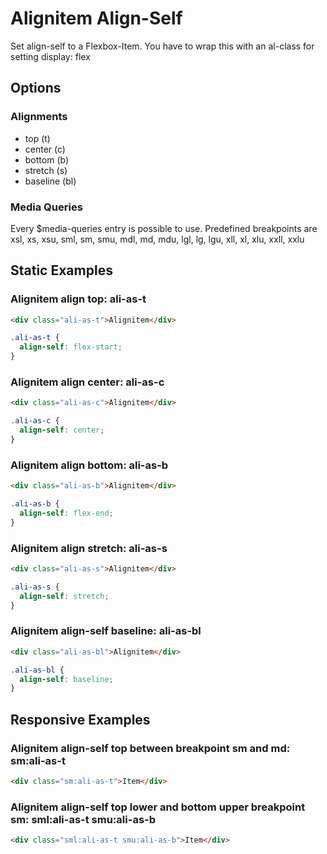 # Alignitem Align-Self

Set align-self to a Flexbox-Item. You have to wrap this with an al-class for setting display: flex

## Options

### Alignments

- top (t)
- center (c)
- bottom (b)
- stretch (s)
- baseline (bl)

### Media Queries

Every \$media-queries entry is possible to use. Predefined breakpoints are xsl, xs, xsu, sml, sm, smu, mdl, md, mdu, lgl, lg, lgu, xll, xl, xlu, xxll, xxlu

## Static Examples

### Alignitem align top: **ali-as-t**

```html
<div class="ali-as-t">Alignitem</div>
```

```css
.ali-as-t {
  align-self: flex-start;
}
```

### Alignitem align center: **ali-as-c**

```html
<div class="ali-as-c">Alignitem</div>
```

```css
.ali-as-c {
  align-self: center;
}
```

### Alignitem align bottom: **ali-as-b**

```html
<div class="ali-as-b">Alignitem</div>
```

```css
.ali-as-b {
  align-self: flex-end;
}
```

### Alignitem align stretch: **ali-as-s**

```html
<div class="ali-as-s">Alignitem</div>
```

```css
.ali-as-s {
  align-self: stretch;
}
```

### Alignitem align-self baseline: **ali-as-bl**

```html
<div class="ali-as-bl">Alignitem</div>
```

```css
.ali-as-bl {
  align-self: baseline;
}
```

## Responsive Examples

### Alignitem align-self top between breakpoint sm and md: **sm:ali-as-t**

```html
<div class="sm:ali-as-t">Item</div>
```

### Alignitem align-self top lower and bottom upper breakpoint sm: **sml:ali-as-t smu:ali-as-b**

```html
<div class="sml:ali-as-t smu:ali-as-b">Item</div>
```
